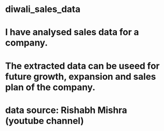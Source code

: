 #  diwali_sales_data
#  I have analysed sales data for a company.
#  The extracted data can be useed for future growth, expansion and sales plan of the company.
#  data source: Rishabh Mishra (youtube channel)
